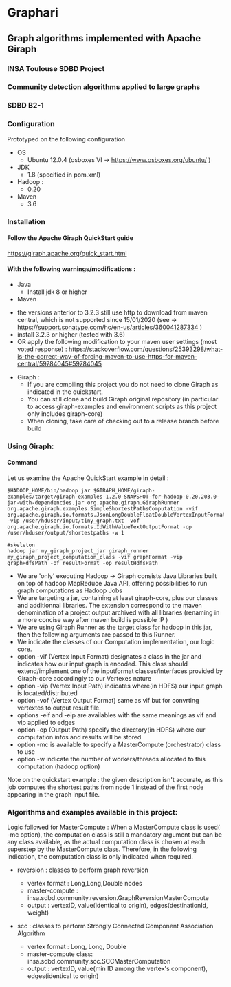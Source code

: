 # Graphari
## Graph algorithms implemented with Apache Giraph
### INSA Toulouse SDBD Project
### Community detection algorithms applied to large graphs
### SDBD B2-1

### Configuration

Prototyped on the following configuration

- OS
  + Ubuntu 12.0.4 (osboxes VI -> https://www.osboxes.org/ubuntu/ )
- JDK
  + 1.8 (specified in pom.xml)
- Hadoop : 
  + 0.20
- Maven
  + 3.6

### Installation

#### Follow the Apache Giraph QuickStart guide 
https://giraph.apache.org/quick_start.html
#### With the following warnings/modifications :

- Java
  + Install jdk 8 or higher
- Maven
 + the versions anterior to 3.2.3 still use http to download from maven central, which is not supported since 15/01/2020 (see -> https://support.sonatype.com/hc/en-us/articles/360041287334 )
 + install 3.2.3 or higher (tested with 3.6)
 + OR apply the following modification to your maven user settings (most voted response) : https://stackoverflow.com/questions/25393298/what-is-the-correct-way-of-forcing-maven-to-use-https-for-maven-central/59784045#59784045
- Giraph : 
  + If you are compiling this project you do not need to clone Giraph as indicated in the quickstart.
  + You can still clone and build Giraph original repository (in particular to access giraph-examples and environment scripts as this project only includes giraph-core)
  + When cloning, take care of checking out to a release branch before build
  
### Using Giraph:
#### Command
Let us examine the Apache QuickStart example in detail :

```
$HADOOP_HOME/bin/hadoop jar $GIRAPH_HOME/giraph-examples/target/giraph-examples-1.2.0-SNAPSHOT-for-hadoop-0.20.203.0-jar-with-dependencies.jar org.apache.giraph.GiraphRunner org.apache.giraph.examples.SimpleShortestPathsComputation -vif org.apache.giraph.io.formats.JsonLongDoubleFloatDoubleVertexInputFormat -vip /user/hduser/input/tiny_graph.txt -vof org.apache.giraph.io.formats.IdWithValueTextOutputFormat -op /user/hduser/output/shortestpaths -w 1
```

```
#skeleton
hadoop jar my_giraph_project_jar giraph_runner my_giraph_project_computation_class -vif graphFormat -vip graphHdfsPath -of resultFormat -op resultHdfsPath
```

+ We are 'only' executing Hadoop -> Giraph consists Java Libraries built on top of hadoop MapReduce Java API, offering possibilities to run graph computations as Hadoop Jobs
+ We are targeting a jar, containing at least giraph-core, plus our classes and additionnal libraries. The extension correspond to the maven denomination of a project output archived with all libraries (renaming in a more concise way after maven build is possible :P )
+ We are using Giraph Runner as the target class for hadoop in this jar, then the following arguments are passed to this Runner.
+ We indicate the classes of our Computation implementation, our logic core.
+ option -vif (Vertex Input Format) designates a class in the jar and indicates how our input graph is encoded. This class should extend/implement one of the inputformat classes/interfaces provided by Giraph-core accordingly to our Vertexes nature
+ option -vip (Vertex Input Path) indicates where(in HDFS) our input graph is located/distributed
+ option -vof (Vertex Output Format) same as vif but for convrting vertextes to output result file.
+ options -eif and -eip are availables with the same meanings as vif and vip applied to edges
+ option -op (Output Path) specify the directory(in HDFS) where our computation infos and results will be stored
+ option -mc is available to specify a MasterCompute (orchestrator) class to use 
+ option -w indicate the number of workers/threads allocated to this computation (hadoop option)

Note on the quickstart example : the given description isn't accurate, as this job computes the shortest paths from node 1 instead of the first node appearing in the graph input file.


### Algorithms and examples available in this project:

Logic followed for MasterCompute : When a MasterCompute class is used( -mc option), the computation class is still a mandatory argument but can be any class available, as the actual computation class is chosen at each superstep by the MasterCompute class. Therefore, in the following indication, the computation class is only indicated when required.

- reversion : classes to perform graph reversion
	+ vertex format : Long,Long,Double nodes 
	+ master-compute : insa.sdbd.community.reversion.GraphReversionMasterCompute
	+ output : vertexID, value(identical to origin), edges(destinationId, weight)
	
- scc : classes to perform Strongly Connected Component Association Algorithm
	+ vertex format : Long, Long, Double
	+ master-compute class:  insa.sdbd.community.scc.SCCMasterComputation
	+ output : vertexID, value(min ID among the vertex's component), edges(identical to origin)
